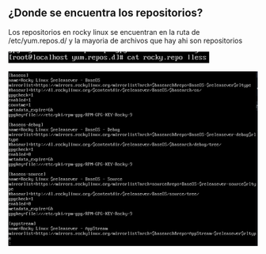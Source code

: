 ## ¿Donde se encuentra los repositorios?
Los repositorios en rocky linux se encuentran en la ruta de /etc/yum.repos.d/ y la mayoria de archivos que hay ahi son repositorios 

![image](Captura.PNG)

![image](Captura2.PNG)
